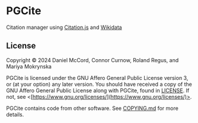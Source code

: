 # PGCite
Citation manager using [Citation.js](https://citation.js.org/) and [Wikidata](https://www.wikidata.org/)

## License

Copyright © 2024 Daniel McCord, Connor Curnow, Roland Regus, and Mariya Mokrynska

PGCite is licensed under the GNU Affero General Public License version 3, or (at your option) any later version. You should have received a copy of the GNU Affero General Public License along with PGCite, found in [LICENSE](./LICENSE). If not, see <[https://www.gnu.org/licenses/](https://www.gnu.org/licenses/)>.

PGCite contains code from other software. See [COPYING.md](./COPYING.md) for more details.
